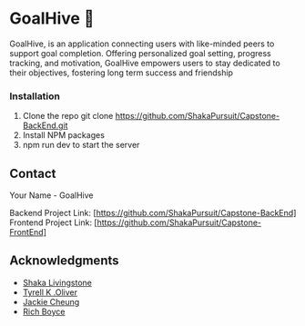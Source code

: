 <a name="readme-top"></a>
# GoalHive 🥅

GoalHive, is an application connecting users with like-minded peers to support goal completion. Offering personalized goal setting, progress tracking, and motivation, GoalHive empowers users to stay dedicated to their objectives, fostering long term success and friendship


### Installation


1. Clone the repo
   git clone https://github.com/ShakaPursuit/Capstone-BackEnd.git
2. Install NPM packages
3. npm run dev to start the server

<!-- CONTACT -->
## Contact

Your Name - GoalHive

Backend Project Link: [https://github.com/ShakaPursuit/Capstone-BackEnd]
Frontend Project Link: [https://github.com/ShakaPursuit/Capstone-FrontEnd]

<!-- ACKNOWLEDGMENTS -->
## Acknowledgments

* [Shaka Livingstone]()
* [Tyrell K .Oliver]()
* [Jackie Cheung]()
* [Rich Boyce]()

